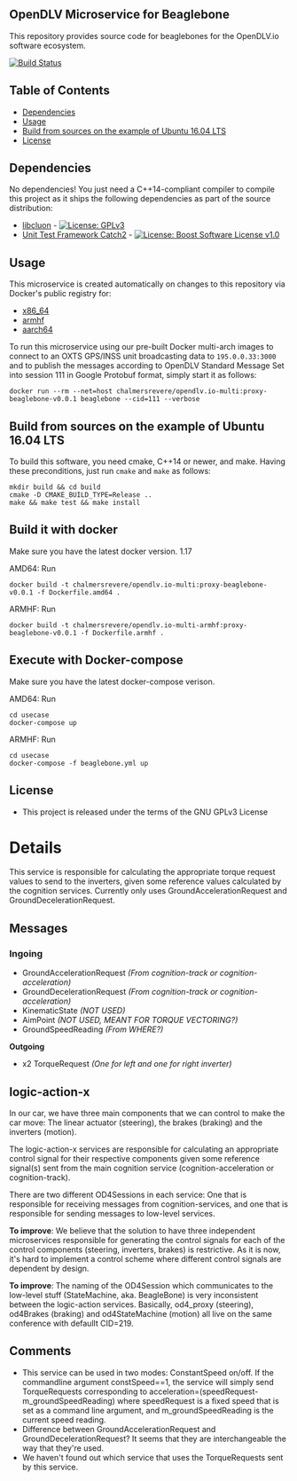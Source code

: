 ## OpenDLV Microservice for Beaglebone

This repository provides source code for beaglebones for the OpenDLV.io software ecosystem.

[![Build Status](https://travis-ci.org/cfsd/logic-action-motion.svg?branch=pre-release)](https://travis-ci.org/cfsd/logic-action-motion)


## Table of Contents
* [Dependencies](#dependencies)
* [Usage](#usage)
* [Build from sources on the example of Ubuntu 16.04 LTS](#build-from-sources-on-the-example-of-ubuntu-1604-lts)
* [License](#license)


## Dependencies
No dependencies! You just need a C++14-compliant compiler to compile this project as it ships the following dependencies as part of the source distribution:

* [libcluon](https://github.com/chrberger/libcluon) - [![License: GPLv3](https://img.shields.io/badge/license-GPL--3-blue.svg
)](https://www.gnu.org/licenses/gpl-3.0.txt)
* [Unit Test Framework Catch2](https://github.com/catchorg/Catch2/releases/tag/v2.1.1) - [![License: Boost Software License v1.0](https://img.shields.io/badge/License-Boost%20v1-blue.svg)](http://www.boost.org/LICENSE_1_0.txt)


## Usage
This microservice is created automatically on changes to this repository via Docker's public registry for:
* [x86_64](https://hub.docker.com/r/chalmersrevere/opendlv.io-amd64/tags/)
* [armhf](https://hub.docker.com/r/chalmersrevere/opendlv.io-armhf/tags/)
* [aarch64](https://hub.docker.com/r/chalmersrevere/opendlv.io-aarch64/tags/)

To run this microservice using our pre-built Docker multi-arch images to connect to an OXTS GPS/INSS unit broadcasting data to `195.0.0.33:3000` and to publish the messages according to OpenDLV Standard Message Set into session 111 in Google Protobuf format, simply start it as follows:
```
docker run --rm --net=host chalmersrevere/opendlv.io-multi:proxy-beaglebone-v0.0.1 beaglebone --cid=111 --verbose
```

## Build from sources on the example of Ubuntu 16.04 LTS
To build this software, you need cmake, C++14 or newer, and make. Having these
preconditions, just run `cmake` and `make` as follows:

```
mkdir build && cd build
cmake -D CMAKE_BUILD_TYPE=Release ..
make && make test && make install
```

## Build it with docker
Make sure you have the latest docker version. 1.17

AMD64:
Run
```
docker build -t chalmersrevere/opendlv.io-multi:proxy-beaglebone-v0.0.1 -f Dockerfile.amd64 .
```

ARMHF:
Run
```
docker build -t chalmersrevere/opendlv.io-multi-armhf:proxy-beaglebone-v0.0.1 -f Dockerfile.armhf .
```

## Execute with Docker-compose
Make sure you have the latest docker-compose verison.

AMD64:
Run
```
cd usecase
docker-compose up
```

ARMHF:
Run
```
cd usecase
docker-compose -f beaglebone.yml up
```


## License

* This project is released under the terms of the GNU GPLv3 License

# Details

This service is responsible for calculating the appropriate torque request values to send to the inverters, given some reference values calculated by the cognition services. Currently only uses GroundAccelerationRequest and GroundDecelerationRequest.

## Messages

### **Ingoing**

- GroundAccelerationRequest *(From cognition-track or cognition-acceleration)*
- GroundDecelerationRequest *(From cognition-track or cognition-acceleration)*
- KinematicState *(NOT USED)*
- AimPoint *(NOT USED, MEANT FOR TORQUE VECTORING?)*
- GroundSpeedReading *(From WHERE?)*

**Outgoing**

- x2 TorqueRequest *(One for left and one for right inverter)*

## logic-action-x

In our car, we have three main components that we can control to make the car move: The linear actuator (steering), the brakes (braking) and the inverters (motion).

The logic-action-x services are responsible for calculating an appropriate control signal for their respective components given some reference signal(s) sent from the main cognition service (cognition-acceleration or cognition-track).

There are two different OD4Sessions in each service: One that is responsible for receiving messages from cognition-services, and one that is responsible for sending messages to low-level services.

**To improve**: We believe that the solution to have three independent microservices responsible for generating the control signals for each of the control components (steering, inverters, brakes) is restrictive. As it is now, it's hard to implement a control scheme where different control signals are dependent by design.

**To improve**: The naming of the OD4Session which communicates to the low-level stuff (StateMachine, aka. BeagleBone) is very inconsistent between the logic-action services. Basically, od4_proxy (steering), od4Brakes (braking) and od4StateMachine (motion) all live on the same conference with defaullt CID=219.

## Comments

- This service can be used in two modes: ConstantSpeed on/off. If the commandline argument constSpeed==1, the service will simply send TorqueRequests corresponding to acceleration=(speedRequest-m_groundSpeedReading) where speedRequest is a fixed speed that is set as a command line argument, and m_groundSpeedReading is the current speed reading.
- Difference between GroundAccelerationRequest and GroundDecelerationRequest? It seems that they are interchangeable the way that they're used.
- We haven't found out which service that uses the TorqueRequests sent by this service.
